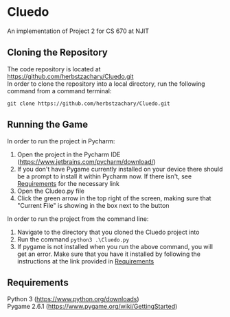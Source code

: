 # Cluedo
 An implementation of Project 2 for CS 670 at NJIT

## Cloning the Repository
 The code repository is located at https://github.com/herbstzachary/Cluedo.git \
 In order to clone the repository into a local directory, run the following command from a command terminal:
 ```
 git clone https://github.com/herbstzachary/Cluedo.git
 ```

## Running the Game
 In order to run the project in Pycharm:
 1. Open the project in the Pycharm IDE (https://www.jetbrains.com/pycharm/download/)
 2. If you don't have Pygame currently installed on your device there should be a prompt to install it within Pycharm now. If there isn't, see [Requirements](#Requirements) for the necessary link
 3. Open the Cludeo.py file
 4. Click the green arrow in the top right of the screen, making sure that "Current File" is showing in the box next to the button
 
 In order to run the project from the command line:
 1. Navigate to the directory that you cloned the Cluedo project into
 2. Run the command ```python3 .\Cluedo.py```
 3. If pygame is not installed when you run the above command, you will get an error. Make sure that you have it installed by following the instructions at the link provided in [Requirements](#Requirements)

## Requirements
 Python 3 (https://www.python.org/downloads) \
 Pygame 2.6.1 (https://www.pygame.org/wiki/GettingStarted)
 
 